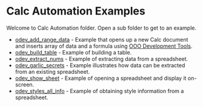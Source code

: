 # Calc Automation Examples

Welcome to Calc Automation folder. Open a sub folder to get to an example.

- [odev_add_range_data](./odev_add_range_data/) - Example that opens up a new Calc document and inserts array of data and a formula using [OOO Development Tools].
- [odev_build_table](./odev_build_table/) - Example of building a table.
- [odev_extract_nums](./odev_extract_nums/) - Example of extracting data from a spreadsheet.
- [odev_garlic_secrets](./odev_garlic_secrets/) - Example illustrates how data can be extracted from an existing spreadsheet.
- [odev_show_sheet](./odev_show_sheet/) - Example of opening a spreadsheet and display it on-screen.
- [odev_styles_all_info](./odev_styles_all_info/) - Example of obtaining style information from a spreadsheet.

[OOO Development Tools]: https://python-ooo-dev-tools.readthedocs.io/en/latest/
